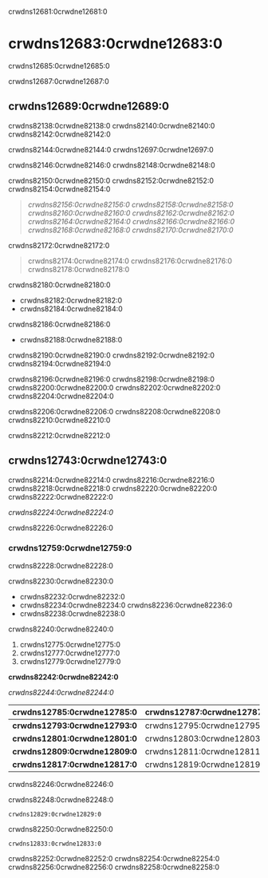 crwdns12681:0crwdne12681:0
# crwdns12683:0crwdne12683:0

crwdns12685:0crwdne12685:0

crwdns12687:0crwdne12687:0

## crwdns12689:0crwdne12689:0

crwdns82138:0crwdne82138:0 crwdns82140:0crwdne82140:0 crwdns82142:0crwdne82142:0

crwdns82144:0crwdne82144:0 crwdns12697:0crwdne12697:0

crwdns82146:0crwdne82146:0 crwdns82148:0crwdne82148:0

crwdns82150:0crwdne82150:0 crwdns82152:0crwdne82152:0 crwdns82154:0crwdne82154:0
> *crwdns82156:0crwdne82156:0 crwdns82158:0crwdne82158:0 crwdns82160:0crwdne82160:0 crwdns82162:0crwdne82162:0 crwdns82164:0crwdne82164:0 crwdns82166:0crwdne82166:0 crwdns82168:0crwdne82168:0 crwdns82170:0crwdne82170:0*

crwdns82172:0crwdne82172:0
> crwdns82174:0crwdne82174:0 crwdns82176:0crwdne82176:0 crwdns82178:0crwdne82178:0

crwdns82180:0crwdne82180:0
- crwdns82182:0crwdne82182:0
- crwdns82184:0crwdne82184:0

crwdns82186:0crwdne82186:0
- crwdns82188:0crwdne82188:0

crwdns82190:0crwdne82190:0 crwdns82192:0crwdne82192:0 crwdns82194:0crwdne82194:0

crwdns82196:0crwdne82196:0 crwdns82198:0crwdne82198:0 crwdns82200:0crwdne82200:0 crwdns82202:0crwdne82202:0 crwdns82204:0crwdne82204:0

crwdns82206:0crwdne82206:0 crwdns82208:0crwdne82208:0 crwdns82210:0crwdne82210:0

crwdns82212:0crwdne82212:0

## crwdns12743:0crwdne12743:0

crwdns82214:0crwdne82214:0 crwdns82216:0crwdne82216:0 crwdns82218:0crwdne82218:0 crwdns82220:0crwdne82220:0 crwdns82222:0crwdne82222:0

*crwdns82224:0crwdne82224:0*

crwdns82226:0crwdne82226:0
### crwdns12759:0crwdne12759:0

crwdns82228:0crwdne82228:0

crwdns82230:0crwdne82230:0

* crwdns82232:0crwdne82232:0
* crwdns82234:0crwdne82234:0    crwdns82236:0crwdne82236:0
* crwdns82238:0crwdne82238:0


crwdns82240:0crwdne82240:0
1. crwdns12775:0crwdne12775:0
2. crwdns12777:0crwdne12777:0
3. crwdns12779:0crwdne12779:0

**crwdns82242:0crwdne82242:0**

*crwdns82244:0crwdne82244:0*

| crwdns12785:0crwdne12785:0     | crwdns12787:0crwdne12787:0 | crwdns12789:0crwdne12789:0 | crwdns12791:0crwdne12791:0 |
| ------------------------------ | -------------------------- | -------------------------- | --------------------------:|
| **crwdns12793:0crwdne12793:0** | crwdns12795:0crwdne12795:0 | crwdns12797:0crwdne12797:0 | crwdns12799:0crwdne12799:0 |
| **crwdns12801:0crwdne12801:0** | crwdns12803:0crwdne12803:0 | crwdns12805:0crwdne12805:0 | crwdns12807:0crwdne12807:0 |
| **crwdns12809:0crwdne12809:0** | crwdns12811:0crwdne12811:0 | crwdns12813:0crwdne12813:0 | crwdns12815:0crwdne12815:0 |
| **crwdns12817:0crwdne12817:0** | crwdns12819:0crwdne12819:0 | crwdns12821:0crwdne12821:0 | crwdns12823:0crwdne12823:0 |

crwdns82246:0crwdne82246:0

crwdns82248:0crwdne82248:0

```
crwdns12829:0crwdne12829:0
```

crwdns82250:0crwdne82250:0

```
crwdns12833:0crwdne12833:0
```

crwdns82252:0crwdne82252:0 crwdns82254:0crwdne82254:0 crwdns82256:0crwdne82256:0 crwdns82258:0crwdne82258:0
